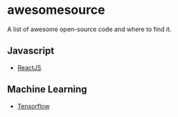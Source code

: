 # awesomesource
A list of awesome open-source code and where to find it.

## Javascript

- [ReactJS](https://facebook.github.io/react/)


## Machine Learning
- [Tensorflow](https://www.tensorflow.org/)
